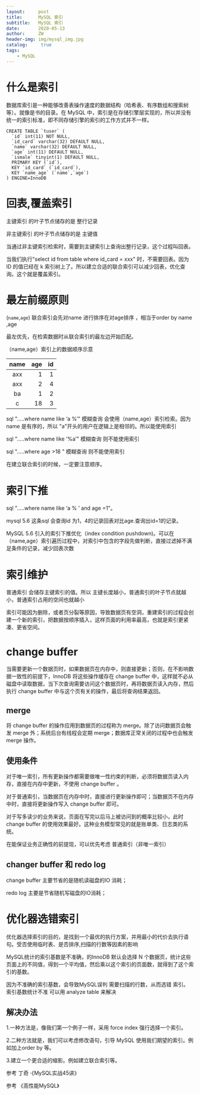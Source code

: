 ```yaml
---
layout:     post
title:      MySQL 索引
subtitle:   MySQL 索引
date:       2020-05-13
author:     ZW
header-img: img/mysql_img.jpg
catalog: 	 true
tags:
    - MySQL
---
```


# 什么是索引
数据库索引是一种能够改善表操作速度的数据结构（哈希表、有序数组和搜索树等）。就像是书的目录。在 MySQL 中，索引是在存储引擎层实现的，所以并没有统一的索引标准，即不同存储引擎的索引的工作方式并不一样。


```
CREATE TABLE `tuser` (
  `id` int(11) NOT NULL,
  `id_card` varchar(32) DEFAULT NULL,
  `name` varchar(32) DEFAULT NULL,
  `age` int(11) DEFAULT NULL,
  `ismale` tinyint(1) DEFAULT NULL,
  PRIMARY KEY (`id`),
  KEY `id_card` (`id_card`),
  KEY `name_age` (`name`,`age`)
) ENGINE=InnoDB
```
# 回表,覆盖索引
主键索引 的叶子节点储存的是 整行记录

非主键索引 的叶子节点储存的是 主键值

当通过非主键索引检索时，需要到主键索引上查询出整行记录，这个过程叫回表。

当我们执行"select id from table where id_card = xxx" 时，不需要回表。因为ID 的值已经在 k 索引树上了。所以建立合适的联合索引可以减少回表，优化查询。这个就是覆盖索引。
# 最左前缀原则
(`name`,`age`) 联合索引会先对name 进行排序在对age排序 ，相当于order by  name ,age

最左优先，在检索数据时从联合索引的最左边开始匹配。

（name,age）索引上的数据顺序示意

 | name           | age  |id  |
 |:-------------:| -----:| ----:|
 | axx           | 1  |1  |
 | axx          | 2  |4  |
 | ba          | 1  |2 |
 | c          | 18 |3 |
   
sql ".....where name like ‘a %’" 模糊查询 会使用（name,age）索引检索。因为name 是有序的，所以 "a"开头的用户在逻辑上是相邻的。所以能使用索引

sql ".....where name like ‘%a’" 模糊查询 则不能使用索引

sql ".....where age >18 " 模糊查询 则不能使用索引


在建立联合索引的时候，一定要注意顺序。


# 索引下推

sql ".....where name like ‘a % ’ and age =1"。
 
mysql 5.6 这条sql 会查询id 为1，4的记录回表对比age.查询出id=1的记录。

MySQL 5.6 引入的索引下推优化（index condition pushdown)。可以在（name,age）索引遍历过程中，对索引中包含的字段先做判断，直接过滤掉不满足条件的记录，减少回表次数


# 索引维护
普通索引 会储存主键索引的值。所以 主键长度越小，普通索引的叶子节点就越小，普通索引占用的空间也就越小

索引可能因为删除，或者页分裂等原因，导致数据页有空洞，重建索引的过程会创建一个新的索引，把数据按顺序插入，这样页面的利用率最高，也就是索引更紧凑、更省空间。



# change buffer

当需要更新一个数据页时，如果数据页在内存中，则直接更新；否则，在不影响数据一致性的前提下，InnoDB 将这些操作缓存在 change buffer 中，这样就不必从磁盘中读取数据，当下次查询需要访问这个数据页时，再将数据页读入内存，然后执行 change  buffer 中与这个页有关的操作，最后将查询结果返回。

## merge
将  change  buffer 的操作应用到数据页的过程称为 merge。除了访问数据页会触发 merge 外；系统后台有线程会定期 merge；数据库正常关闭的过程中也会触发 merge 操作。

## 使用条件
对于唯一索引，所有更新操作都需要做唯一性约束的判断，必须将数据页读入内存，直接在内存中更新，不使用 change  buffer 。

对于普通索引，当数据页在内存中时，直接进行更新操作即可；当数据页不在内存中时，直接将更新操作写入 change buffer 即可。

对于写多读少的业务来说，页面在写完以后马上被访问到的概率比较小，此时 change buffer 的使用效果最好。这种业务模型常见的就是账单类、日志类的系统。

在能保证业务正确性的前提现，可以优先考虑 普通索引（非唯一索引）

## changer buffer 和 redo log
change buffer 主要节省的是随机读磁盘的IO 消耗；

redo log 主要是节省随机写磁盘的IO消耗；


# 优化器选错索引
优化器选择索引的目的，是找到一个最优的执行方案，并用最小的代价去执行语句。受否使用临时表、是否排序,扫描的行数等因素的影响

MySQL统计的索引基数是不准确，的InnoDB 默认会选择 N 个数据页，统计这些页面上的不同值，得到一个平均值，然后乘以这个索引的页面数，就得到了这个索引的基数。

因为不准确的索引基数，会导致MySQL误判 需要扫描的行数，从而选错 索引。索引基数统计不准 可以用 analyze table 来解决

## 解决办法

1.一种方法是，像我们第一个例子一样，采用 force index 强行选择一个索引。

2.二种方法就是，我们可以考虑修改语句，引导 MySQL 使用我们期望的索引。例如加上order by 等。

3.建立一个更合适的缩影。例如建立联合索引等。




参考 丁奇 ·《MySQL实战45讲》
    
参考 《高性能MySQL》

